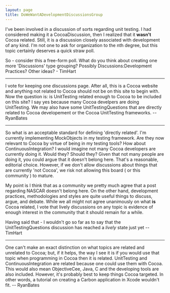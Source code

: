 ```yaml
---
layout: page
title: DoWeWantADevelopmentDiscussionsGroup
---
```


I've been involved in a discussion of sorts regarding unit testing. I had considered making it a CocoaDiscussion, then I realized that it **wasn't** Cocoa related. Still, it is a discussion closely associated with development of any kind. I'm not one to ask for organization to the nth degree, but this topic certainly deserves a quick straw poll.

So - consider this a free-form poll. What do you think about creating one more 'Discussions' type grouping? Possibly Discussions:Development Practices? Other ideas? - TimHart

----

I vote for keeping one discussions page. After all, this is a Cocoa website and anything not related to Cocoa should not be on this site to begin with. Now the question is: is UnitTesting related enough to Cocoa to be included on this site? I say yes because many Cocoa develpers are doing UnitTesting. We may also have some UnitTestingQuestions that are directly related to Cocoa developement or the Cocoa UnitTesting frameworks. -- RyanBates

----

So what is an acceptable standard for defining 'directly related'. I'm currently implementing MockObjects in my testing framework. Are they now relevant to Cocoa by virtue of being in my testing tools? How about ContinuousIntegration? I would imagine not many Cocoa developers are currently doing it. Would they? Should they? Given that not many people are doing it, you could argue that it doesn't belong here. That's a reasonable, editorial choice. However, if we don't allow discussions about things that are currently 'not Cocoa', we risk not allowing this board ( or this community ) to mature.

My point is I think that as a community we pretty much agree that a post regarding NASCAR doesn't belong here. On the other hand, development practices, methodologies and styles are quite useful things to discuss, argue, and debate. While we all might not agree unanimously on what **is** Cocoa related, I vote that lively discussions on any topic is evidence of enough interest in the community that it should remain for a while.

Having said that - I wouldn't go so far as to say that the UnitTestingQuestions discussion has reached a *lively* state just yet -- TimHart

----

One can't make an exact distinction on what topics are related and unrelated to Cocoa; but, if it helps, the way I see it is if you would use that topic when programming in Cocoa then it is related. UnitTesting and ContinuousIntegration are related because one could use them with Cocoa. This would also mean ObjectiveCee, Java, C and the developing tools are also included. However, it's probably best to keep things Cocoa targeted. In other words, a tutorial on creating a Carbon application in Xcode wouldn't fit. -- RyanBates

